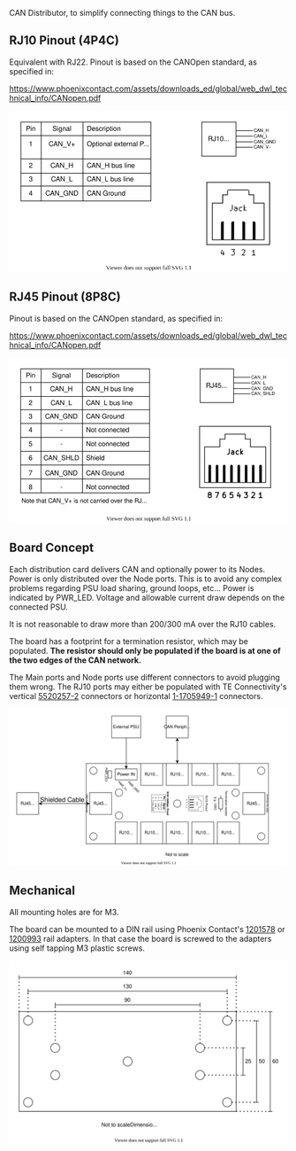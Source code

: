 CAN Distributor, to simplify connecting things to the CAN bus.

## RJ10 Pinout (4P4C)

Equivalent with RJ22.
Pinout is based on the CANOpen standard, as specified in:

https://www.phoenixcontact.com/assets/downloads_ed/global/web_dwl_technical_info/CANopen.pdf

![RJ10_Pinout.svg](./img/RJ10_Pinout.svg)

## RJ45 Pinout (8P8C)

Pinout is based on the CANOpen standard, as specified in:

https://www.phoenixcontact.com/assets/downloads_ed/global/web_dwl_technical_info/CANopen.pdf

![RJ45_Pinout.svg](./img/RJ45_Pinout.svg)

## Board Concept

Each distribution card delivers CAN and optionally power to its Nodes. Power is only distributed over the
Node ports. This is to avoid any complex problems regarding PSU load sharing, ground loops, etc...
Power is indicated by PWR_LED. Voltage and allowable current draw depends on the connected PSU.

It is not reasonable to draw more than 200/300 mA over the RJ10 cables.

The board has a footprint for a termination resistor, which may be populated. **The resistor should only be
populated if the board is at one of the two edges of the CAN network.**

The Main ports and Node ports use different connectors to avoid plugging them wrong. The RJ10 ports may 
either be populated with TE Connectivity's vertical [5520257-2](https://www.te.com/usa-en/product-5520257-2.html) connectors or horizontal [1-1705949-1](https://www.te.com/usa-en/product-1-1705949-1.html) connectors.

![Board_Concept.svg](./img/Board_Concept.svg)

## Mechanical

All mounting holes are for M3.

The board can be mounted to a DIN rail using Phoenix Contact's [1201578](https://www.phoenixcontact.com/online/portal/se?uri=pxc-oc-itemdetail:pid=1201578&library=sesv&tab=1&selectedCategory=ALL) or [1200993](https://www.phoenixcontact.com/online/portal/se?uri=pxc-oc-itemdetail:pid=1200993&library=sesv&tab=1&selectedCategory=ALL) rail adapters.
In that case the board is screwed to the adapters using self tapping M3 plastic screws.

![Mechanical.svg](./img/Mechanical.svg)

